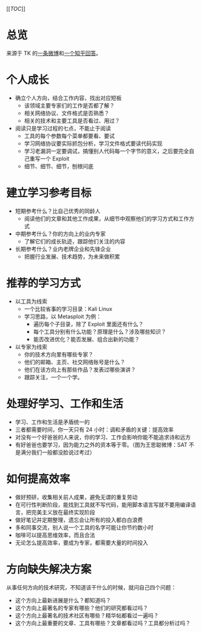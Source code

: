 [[_TOC_]]

# 总览

来源于 TK 的[一条微博](https://weibo.com/1401527553/FacHzEHFb)和[一个知乎回答](https://www.zhihu.com/question/51653098/answer/126853836)。

# 个人成长

* 确立个人方向，结合工作内容，找出对应短板
    * 该领域主要专家们的工作是否都了解？
    * 相关网络协议、文件格式是否熟悉？
    * 相关的技术和主要工具是否看过、用过？
* 阅读只是学习过程的七点，不能止于阅读
    * 工具的每个参数每个菜单都要看、要试
    * 学习网络协议要实际抓包分析，学习文件格式要读代码实现
    * 学习老漏洞一定要调试，搞懂别人代码每一个字节的意义，之后要完全自己重写一个 Exploit
    * 细节、细节、细节，刨根问底
# 建立学习参考目标
* 短期参考什么？比自己优秀的同龄人
    * 阅读他们的文章和其他工作成果，从细节中观察他们的学习方式和工作方式
* 中期参考什么？你的方向上的业内专家
    * 了解它们的成长轨迹，跟踪他们关注的内容
* 长期参考什么？业内老牌企业和先锋企业
    * 把握行业发展、技术趋势，为未来做积累
# 推荐的学习方式
* 以工具为线索
    * 一个比较省事的学习目录：Kali Linux
    * 学习思路，以 Metasploit 为例：
        * 遍历每个子目录，除了 Exploit 里面还有什么？
        * 每个工具分别有什么功能？原理是什么？涉及哪些知识？
        * 能否改进优化？能否发展、组合出新的功能？
* 以专家为线索
    * 你的技术方向里有哪些专家？
    * 他们的邮箱、主页、社交网络账号是什么？
    * 他们在该方向上有那些作品？发表过哪些演讲？
    * 跟踪关注，一个一个学。
# 处理好学习、工作和生活
* 学习、工作和生活是矛盾统一的
* 三者都需要时间，你一天只有 24 小时：调和矛盾的关键：提高效率
* 对没有一个好爸爸的人来说，你的学习、工作会影响你能不能追求诗和远方
* 有好爸爸也要学习，因为能力之外的资本等于零。（图为王思聪微博：SAT 不是满分我们一般都没脸说过考过）
# 如何提高效率
* 做好预研，收集相关前人成果，避免无谓的重复劳动
* 在可行性判断阶段，能找到工具就不写代码，能用脚本语言写就不要用编译语言，把完美主义放在最终实现阶段
* 做好笔记并定期整理，遗忘会让所有的投入都白白浪费
* 多和同事交流，别人说一个工具的名字可能让你节约数小时
* 咖啡可以提高思维效率，而且合法
* 无论怎么提高效率，要成为专家，都需要大量的时间投入
# 方向缺失解决方案
从事任何方向的技术研究，不知道该干什么的时候，就问自己四个问题：
* 这个方向上最新进展是什么？都知道吗？
* 这个方向上最著名的专家有哪些？他们的研究都看过吗？
* 这个方向上最著名的技术社区有哪些？精华帖都看过一遍吗？
* 这个方向上最重要的文章、工具有哪些？文章都看过吗？工具都分析过吗？
